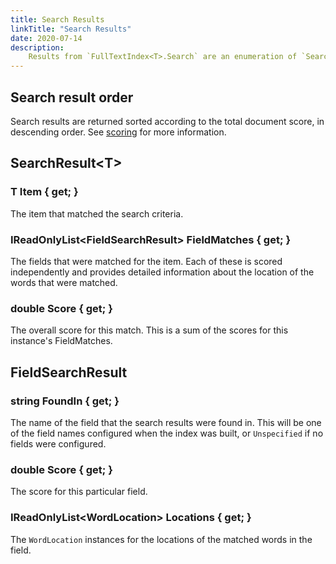 ```yaml
---
title: Search Results
linkTitle: "Search Results"
date: 2020-07-14
description:
    Results from `FullTextIndex<T>.Search` are an enumeration of `SearchResult<T>`
---
```


## Search result order

Search results are returned sorted according to the total document score, in descending order. See [scoring](../../scoring) for more information.

## SearchResult&lt;T&gt;

### T Item { get; }

The item that matched the search criteria.

### IReadOnlyList&lt;FieldSearchResult&gt; FieldMatches { get; }

The fields that were matched for the item. Each of these is scored independently and provides detailed information
about the location of the words that were matched.

### double Score { get; }

The overall score for this match. This is a sum of the scores for this instance's FieldMatches.

## FieldSearchResult

### string FoundIn { get; }

The name of the field that the search results were found in. This will be one of the field names configured when the index was built, or `Unspecified` if no fields were configured.

### double Score { get; }

The score for this particular field.

### IReadOnlyList&lt;WordLocation&gt; Locations { get; }

The `WordLocation` instances for the locations of the matched words in the field.
